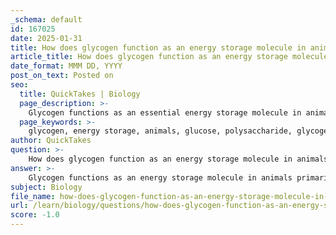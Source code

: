 ```yaml
---
_schema: default
id: 167025
date: 2025-01-31
title: How does glycogen function as an energy storage molecule in animals?
article_title: How does glycogen function as an energy storage molecule in animals?
date_format: MMM DD, YYYY
post_on_text: Posted on
seo:
  title: QuickTakes | Biology
  page_description: >-
    Glycogen functions as an essential energy storage molecule in animals, facilitating the rapid mobilization and storage of glucose through its unique structure and biochemical processes of synthesis and breakdown.
  page_keywords: >-
    glycogen, energy storage, animals, glucose, polysaccharide, glycogenesis, glycogenolysis, blood sugar regulation, muscle activity, energy homeostasis
author: QuickTakes
question: >-
    How does glycogen function as an energy storage molecule in animals?
answer: >-
    Glycogen functions as an energy storage molecule in animals primarily due to its structure and the biochemical processes involved in its synthesis and breakdown.\n\n### Structure of Glycogen\nGlycogen is a polysaccharide composed of long chains of glucose units linked together by alpha-glycosidic bonds. It is highly branched, with branches occurring approximately every 8 to 12 glucose units. This branching is crucial because it allows for rapid mobilization of glucose when energy is needed. The helical structure of glycogen also facilitates compact storage within cells.\n\n### Energy Storage and Mobilization\n1. **Synthesis**: Glycogen is synthesized from glucose through a process called glycogenesis. When glucose levels are high, such as after a meal, insulin promotes the conversion of excess glucose into glycogen for storage in the liver and muscle tissues. This process involves dehydration reactions, where water is removed to form glycosidic bonds between glucose molecules.\n\n2. **Breakdown**: When the body requires energy, glycogen is broken down into glucose through a process called glycogenolysis. This process involves hydrolysis reactions, where water is added to break the glycosidic bonds, releasing glucose molecules into the bloodstream. This is particularly important during periods of fasting or intense physical activity when immediate energy is needed.\n\n### Functions of Glycogen\n- **Rapid Energy Source**: Glycogen can be quickly mobilized to meet sudden energy demands, making it an efficient energy reserve.\n- **Regulation of Blood Sugar Levels**: The liver plays a key role in maintaining blood glucose levels by releasing glucose from glycogen stores into the bloodstream when needed, thus preventing hypoglycemia.\n- **Support for Muscle Activity**: In muscle cells, glycogen serves as a readily available source of glucose during exercise, allowing for sustained muscle contraction and performance.\n\nIn summary, glycogen's highly branched structure allows for efficient storage and rapid release of glucose, making it an essential energy storage molecule in animals. Its synthesis and breakdown are critical for maintaining energy homeostasis in the body.
subject: Biology
file_name: how-does-glycogen-function-as-an-energy-storage-molecule-in-animals.md
url: /learn/biology/questions/how-does-glycogen-function-as-an-energy-storage-molecule-in-animals
score: -1.0
---
```


&nbsp;